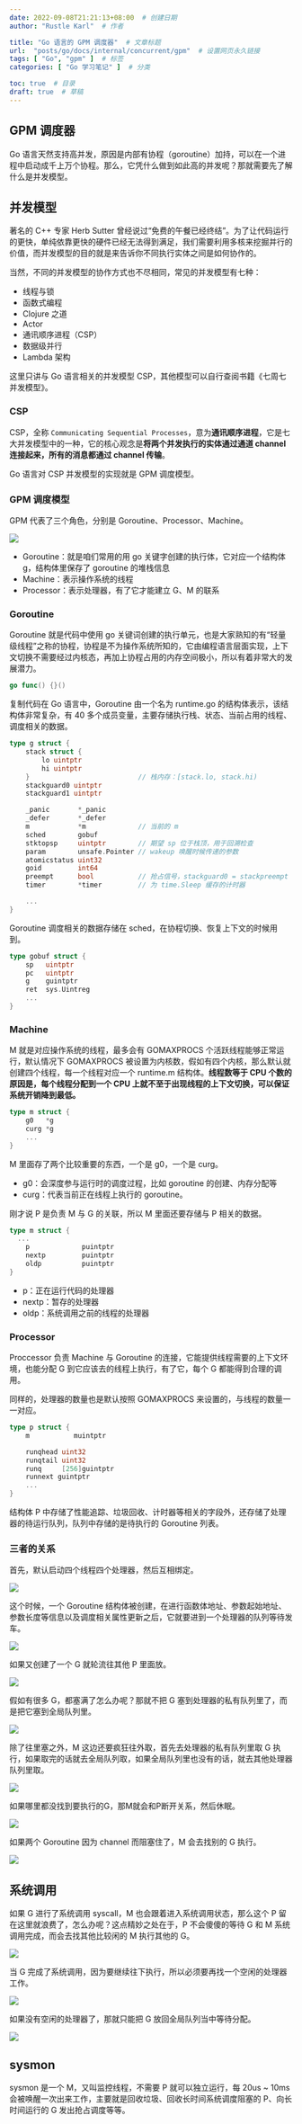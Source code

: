 ```yaml
---
date: 2022-09-08T21:21:13+08:00  # 创建日期
author: "Rustle Karl"  # 作者

title: "Go 语言的 GPM 调度器"  # 文章标题
url:  "posts/go/docs/internal/concurrent/gpm"  # 设置网页永久链接
tags: [ "Go", "gpm" ]  # 标签
categories: [ "Go 学习笔记" ]  # 分类

toc: true  # 目录
draft: true  # 草稿
---
```


## GPM 调度器

Go 语言天然支持高并发，原因是内部有协程（goroutine）加持，可以在一个进程中启动成千上万个协程。那么，它凭什么做到如此高的并发呢？那就需要先了解什么是并发模型。

## 并发模型

著名的 C++ 专家 Herb Sutter 曾经说过“免费的午餐已经终结”。为了让代码运行的更快，单纯依靠更快的硬件已经无法得到满足，我们需要利用多核来挖掘并行的价值，而并发模型的目的就是来告诉你不同执行实体之间是如何协作的。

当然，不同的并发模型的协作方式也不尽相同，常见的并发模型有七种：

- 线程与锁
- 函数式编程
- Clojure 之道
- Actor
- 通讯顺序进程（CSP）
- 数据级并行
- Lambda 架构

这里只讲与 Go 语言相关的并发模型 CSP，其他模型可以自行查阅书籍《七周七并发模型》。

### CSP

CSP，全称 `Communicating Sequential Processes`，意为**通讯顺序进程**，它是七大并发模型中的一种，它的核心观念是**将两个并发执行的实体通过通道 channel 连接起来，所有的消息都通过 channel 传输**。

Go 语言对 CSP 并发模型的实现就是 GPM 调度模型。

### GPM 调度模型

GPM 代表了三个角色，分别是 Goroutine、Processor、Machine。

![](https://dd-static.jd.com/ddimg/jfs/t1/60318/31/21690/27119/631a8cb7E81aa5f8f/720b3a0baa949e61.png)

- Goroutine：就是咱们常用的用 go 关键字创建的执行体，它对应一个结构体 g，结构体里保存了 goroutine 的堆栈信息
- Machine：表示操作系统的线程
- Processor：表示处理器，有了它才能建立 G、M 的联系

### Goroutine

Goroutine 就是代码中使用 go 关键词创建的执行单元，也是大家熟知的有“轻量级线程”之称的协程，协程是不为操作系统所知的，它由编程语言层面实现，上下文切换不需要经过内核态，再加上协程占用的内存空间极小，所以有着非常大的发展潜力。

```go
go func() {}()
```

复制代码在 Go 语言中，Goroutine 由一个名为 runtime.go 的结构体表示，该结构体非常复杂，有 40 多个成员变量，主要存储执行栈、状态、当前占用的线程、调度相关的数据。

```go
type g struct {
	stack struct {
		lo uintptr
		hi uintptr
	} 							// 栈内存：[stack.lo, stack.hi)
	stackguard0	uintptr
	stackguard1 uintptr

	_panic       *_panic
	_defer       *_defer
	m            *m				// 当前的 m
	sched        gobuf
	stktopsp     uintptr		// 期望 sp 位于栈顶，用于回溯检查
	param        unsafe.Pointer // wakeup 唤醒时候传递的参数
	atomicstatus uint32
	goid         int64
	preempt      bool       	// 抢占信号，stackguard0 = stackpreempt 的副本
	timer        *timer         // 为 time.Sleep 缓存的计时器

	...
}
```

Goroutine 调度相关的数据存储在 sched，在协程切换、恢复上下文的时候用到。

```go
type gobuf struct {
	sp   uintptr
	pc   uintptr
	g    guintptr
	ret  sys.Uintreg
	...
}
```

### Machine

M 就是对应操作系统的线程，最多会有 GOMAXPROCS 个活跃线程能够正常运行，默认情况下 GOMAXPROCS 被设置为内核数，假如有四个内核，那么默认就创建四个线程，每一个线程对应一个 runtime.m 结构体。**线程数等于 CPU 个数的原因是，每个线程分配到一个 CPU 上就不至于出现线程的上下文切换，可以保证系统开销降到最低。**

```go
type m struct {
	g0   *g 
	curg *g
	...
}
```

M 里面存了两个比较重要的东西，一个是 g0，一个是 curg。

- g0：会深度参与运行时的调度过程，比如 goroutine 的创建、内存分配等
- curg：代表当前正在线程上执行的 goroutine。

刚才说 P 是负责 M 与 G 的关联，所以 M 里面还要存储与 P 相关的数据。

```go
type m struct {
  ...
	p             puintptr
	nextp         puintptr
	oldp          puintptr
}
```

- p：正在运行代码的处理器
- nextp：暂存的处理器
- oldp：系统调用之前的线程的处理器

### Processor

Proccessor 负责 Machine 与 Goroutine 的连接，它能提供线程需要的上下文环境，也能分配 G 到它应该去的线程上执行，有了它，每个 G 都能得到合理的调用。

同样的，处理器的数量也是默认按照 GOMAXPROCS 来设置的，与线程的数量一一对应。

```go
type p struct {
	m           muintptr

	runqhead uint32
	runqtail uint32
	runq     [256]guintptr
	runnext guintptr
	...
}
```

结构体 P 中存储了性能追踪、垃圾回收、计时器等相关的字段外，还存储了处理器的待运行队列，队列中存储的是待执行的 Goroutine 列表。

### 三者的关系

首先，默认启动四个线程四个处理器，然后互相绑定。

![](https://dd-static.jd.com/ddimg/jfs/t1/158362/33/30453/8290/631a8cbfE554fa1cf/07d4337cadb6f67f.webp)

这个时候，一个 Goroutine 结构体被创建，在进行函数体地址、参数起始地址、参数长度等信息以及调度相关属性更新之后，它就要进到一个处理器的队列等待发车。

![](https://dd-static.jd.com/ddimg/jfs/t1/50020/24/21389/11912/631a8cc3Eb432653a/e8512a2daa68ea0c.webp)

如果又创建了一个 G 就轮流往其他 P 里面放。

![](https://dd-static.jd.com/ddimg/jfs/t1/107921/27/32905/13932/631a8cc7Eed71dfcd/8b9a41f1fea2b0b5.webp)

假如有很多 G，都塞满了怎么办呢？那就不把 G 塞到处理器的私有队列里了，而是把它塞到全局队列里。

![](https://dd-static.jd.com/ddimg/jfs/t1/88301/3/31213/15418/631a8ccbE35d61368/cc7a55a59cb203b2.webp)

除了往里塞之外，M 这边还要疯狂往外取，首先去处理器的私有队列里取 G 执行，如果取完的话就去全局队列取，如果全局队列里也没有的话，就去其他处理器队列里取。

![](https://dd-static.jd.com/ddimg/jfs/t1/207708/35/25790/19872/631a8cceE0a977d53/c5839824c8ddd9b3.webp)

如果哪里都没找到要执行的G，那M就会和P断开关系，然后休眠。

![](https://dd-static.jd.com/ddimg/jfs/t1/142641/14/29336/20614/631a8cd4Ea9d98ea7/6d8f9840e9c3d0ac.png)

如果两个 Goroutine 因为 channel 而阻塞住了，M 会去找别的 G 执行。

![](https://dd-static.jd.com/ddimg/jfs/t1/33385/9/16440/11168/631a8cdaE7d8c6fc5/97f9288cde35b419.png)

## 系统调用

如果 G 进行了系统调用 syscall，M 也会跟着进入系统调用状态，那么这个 P 留在这里就浪费了，怎么办呢？这点精妙之处在于，P 不会傻傻的等待 G 和 M 系统调用完成，而会去找其他比较闲的 M 执行其他的 G。

![](https://dd-static.jd.com/ddimg/jfs/t1/222590/34/16385/24790/631a8ce0E2d3dc1fc/3fb5391f25858062.webp)

当 G 完成了系统调用，因为要继续往下执行，所以必须要再找一个空闲的处理器工作。

![](https://dd-static.jd.com/ddimg/jfs/t1/157519/28/30382/35149/631a8ce4E8b9ef3b2/d044aa566b591bd2.png)

如果没有空闲的处理器了，那就只能把 G 放回全局队列当中等待分配。

![](https://dd-static.jd.com/ddimg/jfs/t1/167884/3/27186/12044/631a8ce9E8541c721/b487c30ca4644581.webp)

## sysmon

sysmon 是一个 M，又叫监控线程，不需要 P 就可以独立运行，每 20us ~ 10ms 会被唤醒一次出来工作，主要就是回收垃圾、回收长时间系统调度阻塞的 P、向长时间运行的 G 发出抢占调度等等。

